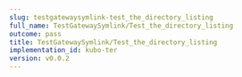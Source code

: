 ```yaml
---
slug: testgatewaysymlink-test_the_directory_listing
full_name: TestGatewaySymlink/Test_the_directory_listing
outcome: pass
title: TestGatewaySymlink/Test_the_directory_listing
implementation_id: kubo-ter
version: v0.0.2
---
```



